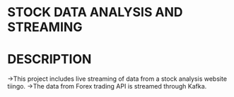 # STOCK DATA ANALYSIS AND STREAMING

# DESCRIPTION
->This project includes live streaming of data from a stock analysis website tiingo.
->The data from Forex trading API is streamed through Kafka.

